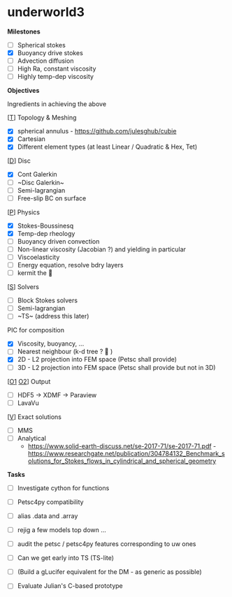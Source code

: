 # underworld3

**Milestones**

- [ ] Spherical stokes
- [x] Buoyancy drive stokes
- [ ] Advection diffusion
- [ ] High Ra, constant viscosity
- [ ] Highly temp-dep viscosity

**Objectives**

Ingredients in achieving the above

[[T](https://github.com/underworldcode/underworld3/blob/master/src/ex1.c#L174)] Topology & Meshing
- [x] spherical annulus - https://github.com/julesghub/cubie
- [x] Cartesian
- [x] Different element types (at least Linear / Quadratic & Hex, Tet)

[[D](https://github.com/underworldcode/underworld3/blob/master/src/ex1.c#L268)] Disc 
- [x] Cont Galerkin 
- [ ] ~Disc Galerkin~
- [ ] Semi-lagrangian
- [ ] Free-slip BC on surface

[[P](https://github.com/underworldcode/underworld3/blob/master/src/ex1.c#L73)] Physics
- [x] Stokes-Boussinesq
- [x] Temp-dep rheology
- [ ] Buoyancy driven convection
- [ ] Non-linear viscosity (Jacobian ?) and yielding in particular
- [ ] Viscoelasticity
- [ ] Energy equation, resolve bdry layers
- [ ] kermit the 🐸 

[[S](https://github.com/underworldcode/underworld3/blob/master/src/ex1.c#L354)] Solvers
- [ ] Block Stokes solvers
- [ ] Semi-lagrangian
- [ ] ~TS~  (address this later)

PIC for composition
- [x] Viscosity, buoyancy, ... 
- [ ] Nearest neighbour (k-d tree ? 🌳 )
- [x] 2D - L2 projection into FEM space (Petsc shall provide)
- [ ] 3D - L2 projection into FEM space (Petsc shall provide but not in 3D)

[[O1](https://github.com/underworldcode/underworld3/blob/master/src/ex1.c#L218) [O2](https://github.com/underworldcode/underworld3/blob/master/src/ex1.c#L382)] Output
- [ ] HDF5 -> XDMF -> Paraview
- [ ] LavaVu  

[[V](https://github.com/underworldcode/underworld3/blob/master/src/ex1.c#L35)] Exact solutions
- [ ] MMS
- [ ] Analytical 
  - https://www.solid-earth-discuss.net/se-2017-71/se-2017-71.pdf
  -https://www.researchgate.net/publication/304784132_Benchmark_solutions_for_Stokes_flows_in_cylindrical_and_spherical_geometry


**Tasks**

  - [ ] Investigate cython for functions
  - [ ] Petsc4py compatibility 
  - [ ] alias .data and .array
  - [ ] rejig a few models top down ... 
  - [ ] audit the petsc / petsc4py features corresponding to uw ones
  - [ ] Can we get early into TS (TS-lite)
  - [ ] (Build a gLucifer equivalent for the DM - as generic as possible)
  - [ ] Evaluate Julian's C-based prototype
  
  

